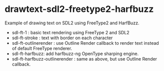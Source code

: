 drawtext-sdl2-freetype2-harfbuzz
================================

Example of drawing text on SDL2 using FreeType2 and HarfBuzz. 

* sdl-ft-1 : basic text rendering using FreeType 2 and SDL2
* sdl-ft-stroke : text with border on each character
* sdl-ft-outlinerender : use Outline Render callback to render text instead of default FreeType renderer.
* sdl-ft-harfbuzz: add harfbuzz-ng OpenType sharping engine.
* sdl-ft-harfbuzz-outlinerender : same as above, but use Outline Render callback.